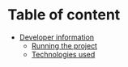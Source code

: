 # Table of content

* [Developer information](docs/developers.md)
  * [Running the project](docs/running-the-project.md)
  * [Technologies used](docs/technologies-used.md)
